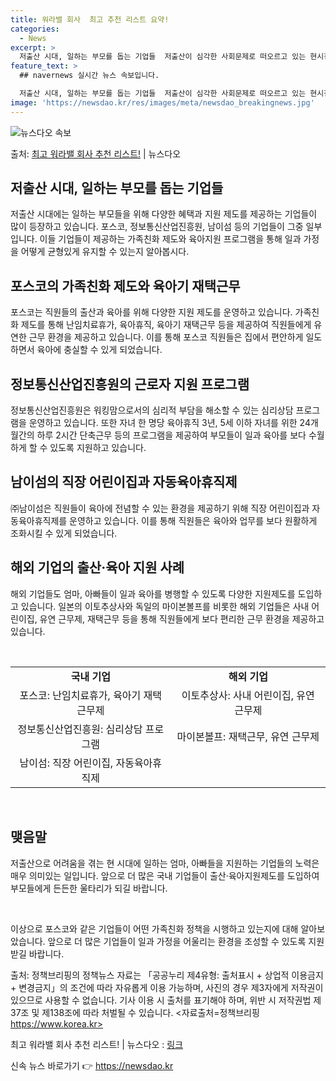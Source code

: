 ```yaml
---
title: 워라밸 회사  최고 추천 리스트 요약!
categories:
  - News
excerpt: >
  저출산 시대, 일하는 부모를 돕는 기업들  저출산이 심각한 사회문제로 떠오르고 있는 현시점, 이를 해결하기 …
feature_text: >
  ## navernews 실시간 뉴스 속보입니다.

  저출산 시대, 일하는 부모를 돕는 기업들  저출산이 심각한 사회문제로 떠오르고 있는 현시점, 이를 해결하기 …
image: 'https://newsdao.kr/res/images/meta/newsdao_breakingnews.jpg'
---
```


![뉴스다오 속보](https://newsdao.kr/res/images/meta/newsdao_breakingnews.jpg)

<p>출처: <a href="https://newsdao.kr/4508" rel="dofollow">최고 워라밸 회사 추천 리스트!</a> | 뉴스다오</p>

<h2 data-ke-size="size26">저출산 시대, 일하는 부모를 돕는 기업들</h2>
저출산 시대에는 일하는 부모들을 위해 다양한 혜택과 지원 제도를 제공하는 기업들이 많이 등장하고 있습니다. 포스코, 정보통신산업진흥원, 남이섬 등의 기업들이 그중 일부입니다. 이들 기업들이 제공하는 가족친화 제도와 육아지원 프로그램을 통해 일과 가정을 어떻게 균형있게 유지할 수 있는지 알아봅시다.

<h2 data-ke-size="size24">포스코의 가족친화 제도와 육아기 재택근무</h2>
포스코는 직원들의 출산과 육아를 위해 다양한 지원 제도를 운영하고 있습니다. 가족친화 제도를 통해 난임치료휴가, 육아휴직, 육아기 재택근무 등을 제공하여 직원들에게 유연한 근무 환경을 제공하고 있습니다. 이를 통해 포스코 직원들은 집에서 편안하게 일도 하면서 육아에 충실할 수 있게 되었습니다.

<h2 data-ke-size="size24">정보통신산업진흥원의 근로자 지원 프로그램</h2>
정보통신산업진흥원은 워킹맘으로서의 심리적 부담을 해소할 수 있는 심리상담 프로그램을 운영하고 있습니다. 또한 자녀 한 명당 육아휴직 3년, 5세 이하 자녀를 위한 24개월간의 하루 2시간 단축근무 등의 프로그램을 제공하여 부모들이 일과 육아를 보다 수월하게 할 수 있도록 지원하고 있습니다.

<h2 data-ke-size="size24">남이섬의 직장 어린이집과 자동육아휴직제</h2>
㈜남이섬은 직원들이 육아에 전념할 수 있는 환경을 제공하기 위해 직장 어린이집과 자동육아휴직제를 운영하고 있습니다. 이를 통해 직원들은 육아와 업무를 보다 원활하게 조화시킬 수 있게 되었습니다.

<h2 data-ke-size="size24">해외 기업의 출산·육아 지원 사례</h2>
해외 기업들도 엄마, 아빠들이 일과 육아를 병행할 수 있도록 다양한 지원제도를 도입하고 있습니다. 일본의 이토추상사와 독일의 마이본볼프를 비롯한 해외 기업들은 사내 어린이집, 유연 근무제, 재택근무 등을 통해 직원들에게 보다 편리한 근무 환경을 제공하고 있습니다.

<p data-ke-size="size16">&nbsp;</p>

<table>
	<tbody>
		<tr>
			<td style="text-align: center; height: 17px;"><b>국내 기업</b></td>
			<td style="text-align: center; height: 17px;"><b>해외 기업</b></td>
		</tr>
		<tr>
			<td style="text-align: center; height: 17px;">포스코: 난임치료휴가, 육아기 재택근무제</td>
			<td style="text-align: center; height: 17px;">이토추상사: 사내 어린이집, 유연 근무제</td>
		</tr>
		<tr>
			<td style="text-align: center; height: 17px;">정보통신산업진흥원: 심리상담 프로그램</td>
			<td style="text-align: center; height: 17px;">마이본볼프: 재택근무, 유연 근무제</td>
		</tr>
		<tr>
			<td style="text-align: center; height: 17px;">남이섬: 직장 어린이집, 자동육아휴직제</td>
			<td style="text-align: center; height: 17px;">&nbsp;</td>
		</tr>
	</tbody>
</table>

<p data-ke-size="size16">&nbsp;</p>

<h2 data-ke-size="size24">맺음말</h2>
저출산으로 어려움을 겪는 현 시대에 일하는 엄마, 아빠들을 지원하는 기업들의 노력은 매우 의미있는 일입니다. 앞으로 더 많은 국내 기업들이 출산·육아지원제도를 도입하여 부모들에게 든든한 울타리가 되길 바랍니다.

<p data-ke-size="size16">&nbsp;</p>
이상으로 포스코와 같은 기업들이 어떤 가족친화 정책을 시행하고 있는지에 대해 알아보았습니다. 앞으로 더 많은 기업들이 일과 가정을 어울리는 환경을 조성할 수 있도록 지원받길 바랍니다.

출처: 정책브리핑의 정책뉴스 자료는 「공공누리 제4유형: 출처표시 + 상업적 이용금지 + 변경금지」의 조건에 따라 자유롭게 이용 가능하며, 사진의 경우 제3자에게 저작권이 있으므로 사용할 수 없습니다. 기사 이용 시 출처를 표기해야 하며, 위반 시 저작권법 제37조 및 제138조에 따라 처벌될 수 있습니다. <자료출처=정책브리핑 https://www.korea.kr>

최고 워라밸 회사 추천 리스트! | 뉴스다오 : [링크](https://newsdao.kr/4508) 

신속 뉴스 바로가기 👉 <a href="https://newsdao.kr" rel="dofollow">https://newsdao.kr</a>


